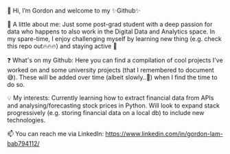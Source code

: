👋 Hi, I’m Gordon and welcome to my ✨Github✨

🌱 A little about me: Just some post-grad student with a deep passion for data who happens to also work in the Digital Data and Analytics space. 
In my spare-time, I enjoy challenging myself by learning new thing (e.g. check this repo out🔥🔥🔥) and staying active 🏃

❓ What's on my Github: Here you can find a compilation of cool projects I've worked on and some university projects (that I remembered to document 😅).
These will be added over time (albeit slowly..🐌) when I find the time to do so.

💡 My interests: Currently learning how to extract financial data from APIs and analysing/forecasting stock prices in Python.
Will look to expand stack progressively (e.g. storing financial data on a local db) to include new technologies. 

📫 You can reach me via LinkedIn: https://www.linkedin.com/in/gordon-lam-bab794112/

<!---
Subliminated/Subliminated is a ✨ special ✨ repository because its `README.md` (this file) appears on your GitHub profile.
You can click the Preview link to take a look at your changes.
--->
